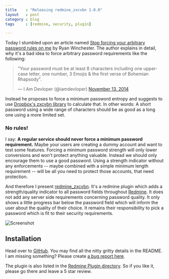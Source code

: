 ```yaml
---
title    : "Releasing redmine_zxcvbn 1.0.0"
layout   : post
category : blog
tags     : [redmine, security, plugin]

---
```


Today I stumbled upon an article named [Stop forcing your arbitrary password
rules on
me](https://ryanwinchester.ca/posts/stop-forcing-your-arbitrary-password-rules-on-me)
by Ryan Winchester. The author explains in detail, why it's a bad idea to
force arbitrary password requirements like the following:

<blockquote class="twitter-tweet" data-lang="en"><p lang="en"
dir="ltr">&quot;Your password must be at least 8 characters including one
uppercase letter, one number, 3 Emojis &amp; the first verse of Bohemian
Rhapsody&quot;.</p>&mdash; I Am Devloper (@iamdevloper) <a
href="https://twitter.com/iamdevloper/status/532842741873803264">November 13,
2014</a></blockquote>
<script async src="//platform.twitter.com/widgets.js" charset="utf-8"></script>

Instead he proposes to force a minimum password entropy and suggests to use
[Dropbox's zxcvbn
library](https://github.com/dropbox/zxcvbn) to calculate that. In other words:
A short password using a wide range of characters should be as good as a long
one using a more limited set.


### No rules!

I say: **A regular service should never force a minimum password requirement.**
Maybe your users are creating a dummy account and want to test some features.
Forcing a minimum password strength will only lower conversions and won't
protect anything valuable. Instead we should only encourage them to use a good
password. Using a strength indicator without any enforcements -- maybe combined
with a simple minimum length requirement -- will be all you need to protect
those accounts, that need protection.


And therefore I present
[redmine\_zxcvbn](https://github.com/schmidt/redmine_zxcvbn). It's a redmine
plugin which adds a strength/quality indicator to all password fields throughout
[Redmine](https://www.redmine.org/). It does not add any server side
requirements concerning password quality. It only shows a little progress bar
below the password field which will inform the user about the quality of their
choice. It remains their responsibility to pick a password which is fit to their
security requirements.

![Screenshot](https://raw.githubusercontent.com/schmidt/redmine_zxcvbn/master/assets/doc/zxcvbn.png)


Installation
------------

Head over to [GitHub](https://github.com/schmidt/redmine_zxcvbn). You may find
all the nitty gritty details in the README. I am missing something? Please
create [a bug report here](https://github.com/schmidt/redmine_zxcvbn/issues).

The plugin is also listed in the [Redmine Plugin
directory](https://www.redmine.org/plugins/redmine_zxcvbn). So if you like it,
please go there and leave a 5 star review.
